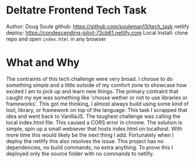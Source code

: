 # Deltatre Frontend Tech Task
Author: Doug Soule
github: https://github.com/souleman13/tech_task
netlify deploy: https://condescending-joliot-73cb61.netlify.com
Local Install: clone repo and open `index.html` in any browser
# What and Why

The contraints of this tech challenge were very broad. I choose to do something simple and a little
outside of my comfort zone to showcase how excited I am to pick up and learn new things. The primary contraint
that caught my eye was something like 'choose wether or not to use libraries or frameworks'. This got me thinking,
I almost always build using some kind of tool, library, or framework on top of the language. This task I scrapped that idea
and went back to VanillaJS. The toughest challenge was calling the local index.html file. This caused a CORS error in chrome. The solution is simple, spin up a small websever that hosts index.html on localhost. With more time this would likely be the next thing I add. Fortunately when I deploy the netlify this also resolves the issue. This project has no dependencies, no build commands, no extra anything. To prove this I deployed
only the source folder with no commands to netlify.
